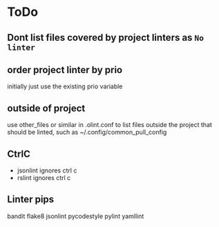 # ToDo

## Dont list files covered by project linters as `No linter`

## order project linter by prio

initially just use the existing prio variable

## outside of project

use other_files or similar in .olint.conf to list files outside the project
that should be linted, such as ~/.config/common_pull_config

## CtrlC

- jsonlint ignores ctrl c
- rslint  ignores ctrl c

## Linter pips

bandit
flake8
jsonlint
pycodestyle
pylint
yamllint

